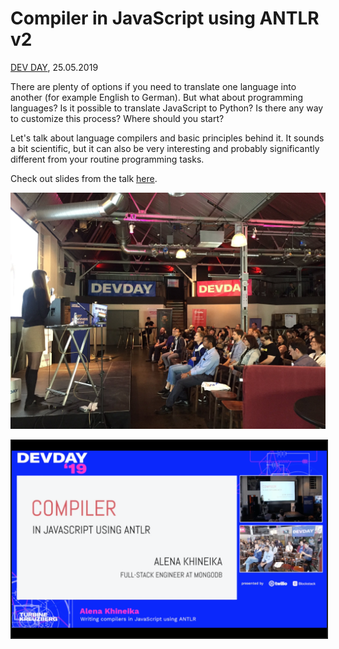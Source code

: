 # Compiler in JavaScript using ANTLR v2

[DEV DAY](https://devday.io/), 25.05.2019

There are plenty of options if you need to translate one language into another (for example English to German). But what about programming languages? Is it possible to translate JavaScript to Python? Is there any way to customize this process? Where should you start?

Let's talk about language compilers and basic principles behind it. It sounds a bit scientific, but it can also be very interesting and probably significantly different from your routine programming tasks.

Check out slides from the talk [here](https://slides.com/alenakhineika/devday-2019).

<img src="https://raw.githubusercontent.com/alenakhineika/devday-2019/master/talk.jpg" alt="Photo from my talk" width="600"/>

<a href="https://www.youtube.com/watch?v=-Gtsh9VlycI" target="_blank"><img src="https://raw.githubusercontent.com/alenakhineika/devday-2019/master/video-pic.png" width="596"
alt="Me giving a talk about transpiler" width="600" border="2" /></a>